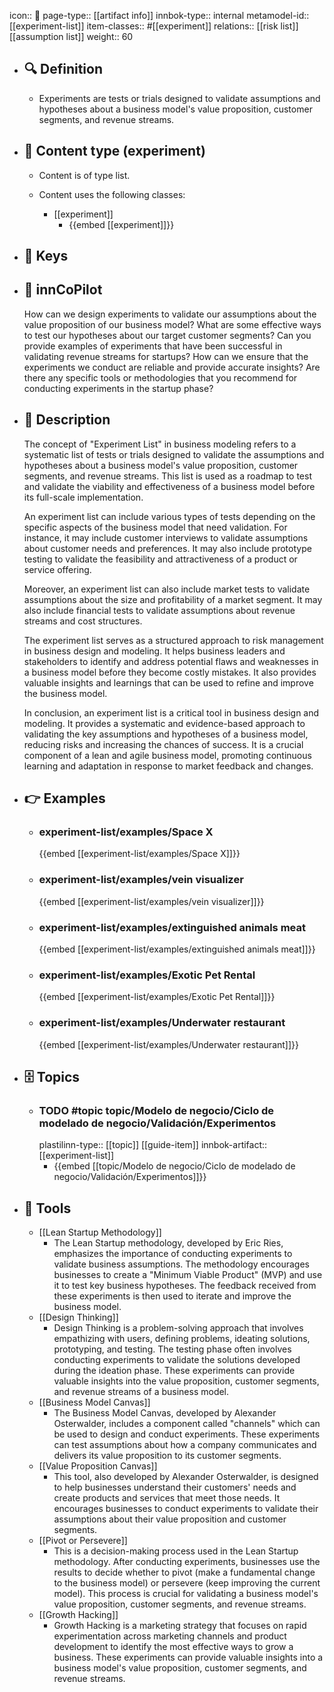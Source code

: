 icon:: 🧿
page-type:: [[artifact info]]
innbok-type:: internal
metamodel-id:: [[experiment-list]]
item-classes:: #[[experiment]]
relations:: [[risk list]] [[assumption list]]
weight:: 60

- ## 🔍 Definition
  - Experiments are tests or trials designed to validate assumptions and hypotheses about a business model's value proposition, customer segments, and revenue streams.
- ## 📰 Content type (experiment)
  - Content is of type list.
  
  - Content uses the following classes:
    - [[experiment]]
      - {{embed [[experiment]]}}
  
- ## 🔑 Keys
  
- ## 🤖 innCoPilot
  How can we design experiments to validate our assumptions about the value proposition of our business model?
  What are some effective ways to test our hypotheses about our target customer segments?
  Can you provide examples of experiments that have been successful in validating revenue streams for startups?
  How can we ensure that the experiments we conduct are reliable and provide accurate insights?
  Are there any specific tools or methodologies that you recommend for conducting experiments in the startup phase?
- ## 📖 Description
  The concept of "Experiment List" in business modeling refers to a systematic list of tests or trials designed to validate the assumptions and hypotheses about a business model's value proposition, customer segments, and revenue streams. This list is used as a roadmap to test and validate the viability and effectiveness of a business model before its full-scale implementation.
  
  An experiment list can include various types of tests depending on the specific aspects of the business model that need validation. For instance, it may include customer interviews to validate assumptions about customer needs and preferences. It may also include prototype testing to validate the feasibility and attractiveness of a product or service offering.
  
  Moreover, an experiment list can also include market tests to validate assumptions about the size and profitability of a market segment. It may also include financial tests to validate assumptions about revenue streams and cost structures.
  
  The experiment list serves as a structured approach to risk management in business design and modeling. It helps business leaders and stakeholders to identify and address potential flaws and weaknesses in a business model before they become costly mistakes. It also provides valuable insights and learnings that can be used to refine and improve the business model.
  
  In conclusion, an experiment list is a critical tool in business design and modeling. It provides a systematic and evidence-based approach to validating the key assumptions and hypotheses of a business model, reducing risks and increasing the chances of success. It is a crucial component of a lean and agile business model, promoting continuous learning and adaptation in response to market feedback and changes.
- ## 👉 Examples
  - ### experiment-list/examples/Space X
    {{embed [[experiment-list/examples/Space X]]}}
  - ### experiment-list/examples/vein visualizer
    {{embed [[experiment-list/examples/vein visualizer]]}}
  - ### experiment-list/examples/extinguished animals meat
    {{embed [[experiment-list/examples/extinguished animals meat]]}}
  - ### experiment-list/examples/Exotic Pet Rental
    {{embed [[experiment-list/examples/Exotic Pet Rental]]}}
  - ### experiment-list/examples/Underwater restaurant
    {{embed [[experiment-list/examples/Underwater restaurant]]}}
  
- ## 🗄️ Topics
  - ### TODO #topic topic/Modelo de negocio/Ciclo de modelado de negocio/Validación/Experimentos
    plastilinn-type:: [[topic]] [[guide-item]]
    innbok-artifact:: [[experiment-list]]
    - {{embed [[topic/Modelo de negocio/Ciclo de modelado de negocio/Validación/Experimentos]]}}
  
- ## 🧰 Tools
  - [[Lean Startup Methodology]]
    - The Lean Startup methodology, developed by Eric Ries, emphasizes the importance of conducting experiments to validate business assumptions. The methodology encourages businesses to create a "Minimum Viable Product" (MVP) and use it to test key business hypotheses. The feedback received from these experiments is then used to iterate and improve the business model.
  - [[Design Thinking]]
    - Design Thinking is a problem-solving approach that involves empathizing with users, defining problems, ideating solutions, prototyping, and testing. The testing phase often involves conducting experiments to validate the solutions developed during the ideation phase. These experiments can provide valuable insights into the value proposition, customer segments, and revenue streams of a business model.
  - [[Business Model Canvas]]
    - The Business Model Canvas, developed by Alexander Osterwalder, includes a component called "channels" which can be used to design and conduct experiments. These experiments can test assumptions about how a company communicates and delivers its value proposition to its customer segments.
  - [[Value Proposition Canvas]]
    - This tool, also developed by Alexander Osterwalder, is designed to help businesses understand their customers' needs and create products and services that meet those needs. It encourages businesses to conduct experiments to validate their assumptions about their value proposition and customer segments.
  - [[Pivot or Persevere]]
    - This is a decision-making process used in the Lean Startup methodology. After conducting experiments, businesses use the results to decide whether to pivot (make a fundamental change to the business model) or persevere (keep improving the current model). This process is crucial for validating a business model's value proposition, customer segments, and revenue streams.
  - [[Growth Hacking]]
    - Growth Hacking is a marketing strategy that focuses on rapid experimentation across marketing channels and product development to identify the most effective ways to grow a business. These experiments can provide valuable insights into a business model's value proposition, customer segments, and revenue streams.
